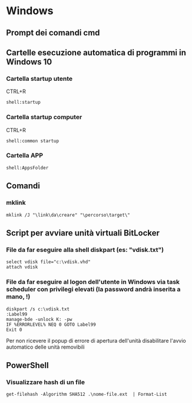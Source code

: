 # Windows
## Prompt dei comandi cmd

## Cartelle esecuzione automatica di programmi in Windows 10
### Cartella startup utente
CTRL+R
```
shell:startup
```
### Cartella startup computer
CTRL+R
```
shell:common startup
```
### Cartella APP
```
shell:AppsFolder
```
## Comandi
### mklink
```
mklink /J "\link\da\creare" "\percorso\target\"
```

## Script per avviare unità virtuali BitLocker
### File da far eseguire alla shell diskpart (es: "vdisk.txt")
```
select vdisk file="c:\vdisk.vhd"
attach vdisk
```
### File da far eseguire al logon dell'utente in Windows via task scheduler con privilegi elevati (la password andrà inserita a mano, !)
```
diskpart /s c:\vdisk.txt
:Label99
manage-bde -unlock K: -pw
IF %ERRORLEVEL% NEQ 0 GOTO Label99
Exit 0
```
Per non ricevere il popup di errore di apertura dell'unità disabilitare l'avvio automatico delle unità removibili

## PowerShell
### Visualizzare hash di un file
``get-filehash -Algorithm SHA512 .\nome-file.ext  | Format-List``
